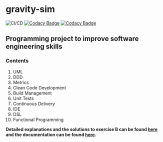 # gravity-sim
![CI/CD](https://github.com/bhabicht/gravity-sim/workflows/CI/CD/badge.svg)
[![Codacy Badge](https://app.codacy.com/project/badge/Grade/28dc89439a9e4570b1683487f815f093)](https://www.codacy.com/gh/bhabicht/gravity-sim/dashboard?utm_source=github.com&amp;utm_medium=referral&amp;utm_content=bhabicht/gravity-sim&amp;utm_campaign=Badge_Grade)
[![Codacy Badge](https://app.codacy.com/project/badge/Coverage/28dc89439a9e4570b1683487f815f093)](https://www.codacy.com/gh/bhabicht/gravity-sim/dashboard?utm_source=github.com&amp;utm_medium=referral&amp;utm_content=bhabicht/gravity-sim&amp;utm_campaign=Badge_Coverage)  
## Programming project to improve software engineering skills
### Contents
1.  UML
2.  DDD
3.  Metrics
4.  Clean Code Development
5.  Build Management
6.  Unit Tests
7.  Continuous Delivery
8.  IDE
9.  DSL
10. Functional Programming

**Detailed explanations and the solutions to exercise B can be found [here](https://github.com/bhabicht/gravity-sim/blob/main/documentation/ExerciseB-FSWT.md) and the documentation can be found [here](https://bhabicht.github.io/gravity-sim/code/index.html).**
